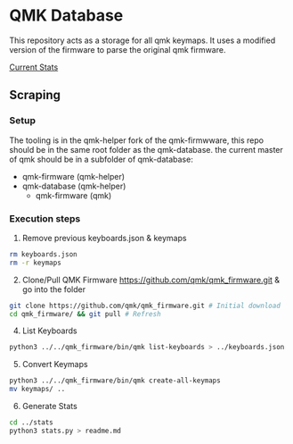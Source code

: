# QMK Database

This repository acts as a storage for all qmk keymaps. It uses a modified version of the firmware to parse the original qmk firmware.

[Current Stats](stats/readme.md)

## Scraping

### Setup

The tooling is in the qmk-helper fork of the qmk-firmwware, this repo should be in the same root folder as the qmk-database. the current master of qmk should be in a subfolder of qmk-database:

- qmk-firmware (qmk-helper)
- qmk-database (qmk-helper)
  - qmk-firmware (qmk)

### Execution steps

1. Remove previous keyboards.json & keymaps

```bash
rm keyboards.json
rm -r keymaps
```

2. Clone/Pull QMK Firmware https://github.com/qmk/qmk_firmware.git & go into the folder

```bash
git clone https://github.com/qmk/qmk_firmware.git # Initial download
cd qmk_firmware/ && git pull # Refresh
```

4. List Keyboards

```bash
python3 ../../qmk_firmware/bin/qmk list-keyboards > ../keyboards.json
```

5. Convert Keymaps

```bash
python3 ../../qmk_firmware/bin/qmk create-all-keymaps
mv keymaps/ ..

```

6. Generate Stats

```bash
cd ../stats
python3 stats.py > readme.md
```
